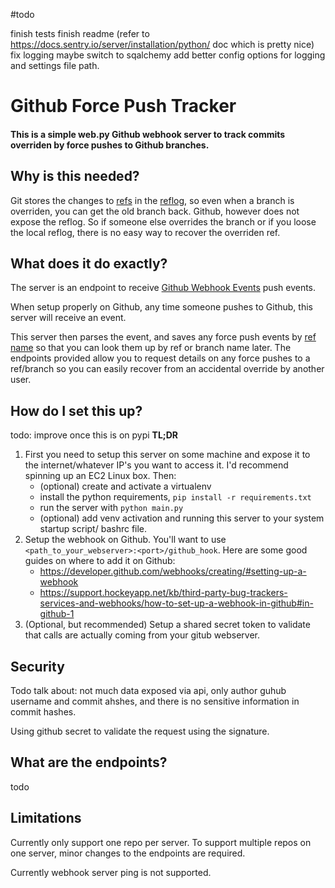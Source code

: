 #todo

finish tests
finish readme (refer to https://docs.sentry.io/server/installation/python/ doc which is pretty nice)
fix logging
maybe switch to sqalchemy
add better config options for logging and settings file path.


# Github Force Push Tracker

#### This is a simple web.py Github webhook server to track commits overriden by force pushes to Github branches.


## Why is this needed?
Git stores the changes to [refs](https://git-scm.com/book/en/v2/Git-Internals-Git-References) in the [reflog](https://git-scm.com/docs/git-reflog), so even when a branch is overriden, you can get the old branch back. Github, however does not expose the reflog. So if someone else overrides the branch or if you loose the local reflog, there is no easy way to recover the overriden ref.

## What does it do exactly?
The server is an endpoint to receive [Github Webhook Events](https://developer.github.com/webhooks/) push events.

When setup properly on Github, any time someone pushes to Github, this server will receive an event.

This server then parses the event, and saves any force push events by [ref name](https://git-scm.com/book/en/v2/Git-Internals-Git-References) so that you can look them up by ref or branch name later. The endpoints provided allow you to request details on any force pushes to a ref/branch so you can easily recover from an accidental override by another user.


## How do I set this up?

todo: improve once this is on pypi
**TL;DR**

  1. First you need to setup this server on some machine and expose it to the internet/whatever IP's you want to access it. I'd recommend spinning up an EC2 Linux box. Then:
      * (optional) create and activate a virtualenv
      * install the python requirements, `pip install -r requirements.txt`
      * run the server with `python main.py`
      * (optional) add venv activation and running this server to your system startup script/ bashrc file.
  2. Setup the webhook on Github. You'll want to use `<path_to_your_webserver>:<port>/github_hook`. Here are some good guides on where to add it on Github:
      * https://developer.github.com/webhooks/creating/#setting-up-a-webhook
      * https://support.hockeyapp.net/kb/third-party-bug-trackers-services-and-webhooks/how-to-set-up-a-webhook-in-github#in-github-1
  3. (Optional, but recommended) Setup a shared secret token to validate that calls are actually coming from your gitub webserver.

## Security

Todo talk about: not much data exposed via api, only author guhub username and commit ahshes, and there is no sensitive information in commit hashes.

Using github secret to validate the request using the signature.



## What are the endpoints?
todo

## Limitations
Currently only support one repo per server. To support multiple repos on one server, minor changes to the endpoints are required.

Currently webhook server ping is not supported.
